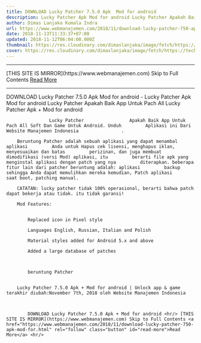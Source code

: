 ```yaml
---
title: DOWNLOAD Lucky Patcher 7.5.0 Apk  Mod for android
description: Lucky Patcher Apk Mod for android Lucky Patcher Apakah Baik App Untuk Pach All
author: Dimas Lanjaka Kumala Indra
url: https://www.webmanajemen.com/2018/11/download-lucky-patcher-750-apk-mod-for.html
date: 2018-11-13T11:33:37+07:00
updated: 2018-11-12T06:04:00.000Z
thumbnail: https://res.cloudinary.com/dimaslanjaka/image/fetch/https://techylist.com/wp-content/uploads/2017/12/image-result-for-lucky-patcher-images-3-1024x593.jpeg
cover: https://res.cloudinary.com/dimaslanjaka/image/fetch/https://techylist.com/wp-content/uploads/2017/12/image-result-for-lucky-patcher-images-3-1024x593.jpeg
---
```


<hr/> [THIS SITE IS MIRROR](https://www.webmanajemen.com) Skip to Full Contents <a href="https://www.webmanajemen.com/2018/11/download-lucky-patcher-750-apk-mod-for.html" rel="follow" class="button" id="read-more">Read More</a> <hr/> DOWNLOAD Lucky Patcher 7.5.0 Apk  Mod for android - Lucky Patcher Apk Mod for android Lucky Patcher Apakah Baik App Untuk Pach All Lucky Patcher Apk + Mod for android     
    
                    Lucky Patcher                 Apakah Baik App Untuk Pach All Soft Dan Game Untuk Android. Unduh         Aplikasi ini Dari                     Website Manajemen Indonesia                .     
    
        Beruntung Patcher adalah sebuah aplikasi yang dapat menambal aplikasi         Anda untuk Hapus cek lisensi, menghapus iklan, menyesuaikan dan batas         perizinan, dan juga membuat dimodifikasi (versi Mod) aplikasi, itu         berarti file apk yang menginstal aplikasi dengan patch yang nya         diterapkan. beberapa fitur lain dari patcher beruntung adalah: aplikasi         backup sehingga Anda dapat memulihkan mereka kemudian, Patch aplikasi         saat boot, patching manual.     
    
        CATATAN: lucky patcher tidak 100% operasional, berarti bahwa patch         dapat bekerja atau tidak. itu tidak garansi!     
    
        Mod Features:    
    
        
            Replaced icon in Pixel style         
        
            Languages English, Russian, Italian and Polish         
        
            Material styles added for Android 5.x and above         
        
            Added a large database of patches         
    
    
                                    
            beruntung Patcher         
    
    
        Lucky Patcher 7.5.0 Apk + Mod for android | Unlock app & game         terakhir diubah:November 7th, 2018 oleh Website Manajemen Indonesia     
    
    

            DOWNLOAD Lucky Patcher 7.5.0 Apk + Mod for android <hr/> [THIS SITE IS MIRROR](https://www.webmanajemen.com) Skip to Full Contents <a href="https://www.webmanajemen.com/2018/11/download-lucky-patcher-750-apk-mod-for.html" rel="follow" class="button" id="read-more">Read More</a> <hr/>